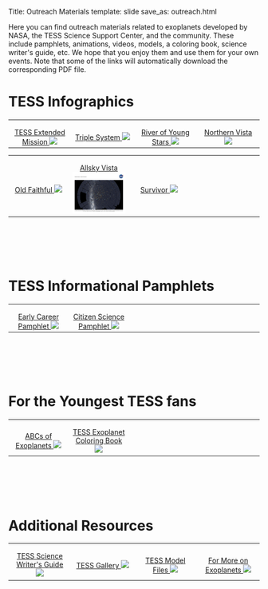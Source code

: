 Title: Outreach Materials
template: slide
save_as: outreach.html

Here you can find outreach materials related to exoplanets developed by NASA, the TESS Science Support Center, and the community. These include pamphlets, animations, videos, models, a coloring book, science writer's guide, etc. We hope that you enjoy them and use them for your own events. Note that some of the links will automatically download the corresponding PDF file.


<h1>TESS Infographics</h1>

<table>
  <tr>
    <th colspan="4" style="font-size: 28px;"></th>
  </tr>
  <tr>
    <td width="24%" style = "text-align: center;">
      <a href = "docs/outreach/TESS-extended-mission.pdf" target = "_blank">
        TESS Extended Mission
          <img src="images/pages/TESS-extended-mission.jpg" style="width:100%;">
      </a>
    </td>
    <td width="24%" style = "text-align: center;">
      <a href = "docs/outreach/Triplesystem-FIN.pdf" target = "_blank">
        Triple System
          <img src="images/pages/Triplesystem-FIN.jpg" style="width:100%;">
      </a>
    </td>
    <td width="24%" style = "text-align: center;">
      <a href = "docs/outreach/Riverofyoungstars-FIN.pdf" target = "_blank">
        River of Young Stars
          <img src="images/pages/Riverofyoungstars-FIN.jpg" style="width:100%;">
      </a>
    </td>
    <td width="24%" style = "text-align: center;">
      <a href = "docs/outreach/Northernsky-FIN.pdf" target = "_blank">
        Northern Vista
          <img src="images/pages/Northernsky-FIN.jpg" style="width:100%;">
      </a>
    </td>
  </tr>
</table>

<table>
  <tr>
    <th colspan="4" style="font-size: 28px;"></th>
  </tr>
  <tr>
    <td width="24%" style = "text-align: center;">
      <a href = "docs/outreach/Oldfaithful-FIN.pdf" target = "_blank">
        Old Faithful
          <img src="images/pages/Oldfaithful-FIN.jpg" style="width:100%;">
      </a>
    </td>
        <td width="24%" style = "text-align: center;">
      <a href = "docs/outreach/Allsky-FIN.pdf" target = "_blank">
        Allsky Vista
          <img src="images/pages/Allsky-FIN.jpg" style="width:100%;">
      </a>
    </td>
   <td width="24%" style = "text-align: center; ">
      <a href = "docs/outreach/Survivor-FIN.pdf" target = "_blank">
        Survivor
          <img src="images/pages/Survivor-FIN.jpg" style="width:80%;">
      </a>
    </td>
    <td></td>
    <td></td>
  </tr>
</table>

<br></br>
<br></br>

<h1>TESS Informational Pamphlets</h1>



<table>
  <tr>
    <th colspan="4" style="font-size: 28px;"></th>
  </tr>
  <tr>
    <td width="24%" style = "text-align: center;">
      <a href = "docs/outreach/EarlyCareer-FIN2.pdf" target = "_blank">
        Early Career Pamphlet
          <img src="images/pages/EarlyCareer_pamphlet.png" style="width:80%;">
      </a>
    </td>
    <td width="24%" style = "text-align: center;">
      <a href = "docs/outreach/Citizenscience-FIN2.pdf" target = "_blank">
        Citizen Science Pamphlet
          <img src="images/pages/CitizenScience_pamphlet.png" style="width:80%;">
      </a>
    </td>
    <td></td>
    <td></td>

  </tr>
</table>


<br></br>
<br></br>

<h1>For the Youngest TESS fans</h1>

<table>
  <tr>
    <th colspan="4" style="font-size: 28px;"></th>
  </tr>
  <tr>
    <td width="24%" style = "text-align: center;">
      <a href = "https://explorers.gsfc.nasa.gov/abcs/index.html" target = "_blank">
        ABCs of Exoplanets
          <img src="images/pages/tess-abc.png" style="width:75%;">
      </a>
    </td>
    <td width="24%" style = "text-align: center;">
      <a href = "docs/outreach/Exoplanets_Coloring_Book_07-22-2016.pdf" target = "_blank">
        TESS Exoplanet Coloring Book
          <img src="images/pages/tess-coloring-book.png" style="width:75%;">
      </a>
    </td>
    <td></td>
    <td></td>
  </tr>
</table>

<br></br>
<br></br>


<h1>Additional Resources</h1>


<table>
  <tr>
    <th colspan="4" style="font-size: 28px;"></th>
  </tr>
  <tr>
    <td width="24%" style = "text-align: center;">
      <a href = "https://www.nasa.gov/sites/default/files/atoms/files/tesssciencewritersguidedraft23.pdf" target = "_blank">
        TESS Science Writer's Guide
          <img src="images/pages/tess-science-writers-guide.png" style="width:80%;">
      </a>
    </td>
    <td width="24%" style = "text-align: center;">
      <a href = "https://svs.gsfc.nasa.gov/Gallery/TESS.html" target = "_blank">
        TESS Gallery
          <img src="images/pages/tess-svs.png" style="width:100%;">
      </a>
    </td>
    <td width="24%" style = "text-align: center;">
      <a href = "https://github.com/tessgi/tess-3d-printing-model" target = "_blank">
        TESS Model Files
          <img src="images/pages/tess_3d_model_1.jpg" style="width:90%; text-align:top;">
      </a>
    </td>
    <td width="24%" style = "text-align: center;">
      <a href = "https://exoplanets.nasa.gov/" target = "_blank">
        For More on Exoplanets
          <img src="images/pages/2237_FLARES_RGB_smallv2.jpg" style="width:70%;">
      </a>
    </td>
  </tr>
</table>












<!--<a href = "https://heasarc.gsfc.nasa.gov/docs/tess/images/TESS-extended-mission.pdf">TESS Extended Mission</a>
<img class = "img-responsive" src = "https://heasarc.gsfc.nasa.gov/docs/tess/images/TESS-extended-mission.jpg" style="width:50%;">

<!--<embed width="191" height="207" name="plugin" src="https://heasarc.gsfc.nasa.gov/docs/tess/images/TESS-extended-mission.pdf" type="application/pdf">

<!--<a href = "https://heasarc.gsfc.nasa.gov/docs/tess/images/TESS-extended-mission.pdf">TESS Extended Mission</a>

<!--<embed id="fooEmbed" src="images/data/TESS-extended-mission.pdf">-->


